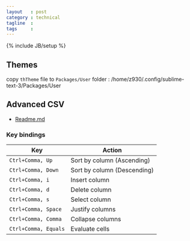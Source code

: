 ```yaml
---
layout   : post
category : technical
tagline  : 
tags     : 
---
```

{% include JB/setup %}

## Themes

copy `thTheme` file to `Packages/User` folder
:   /home/z930/.config/sublime-text-3/Packages/User

## Advanced CSV

- [Readme.md](https://raw.githubusercontent.com/wadetb/Sublime-Text-Advanced-CSV/master/README.md)

### Key bindings

Key                  | Action
-------------------- | ---------------------------
`Ctrl+Comma, Up`     | Sort by column (Ascending)
`Ctrl+Comma, Down`   | Sort by column (Descending)
`Ctrl+Comma, i`      | Insert column
`Ctrl+Comma, d`      | Delete column
`Ctrl+Comma, s`      | Select column
`Ctrl+Comma, Space`  | Justify columns
`Ctrl+Comma, Comma`  | Collapse columns
`Ctrl+Comma, Equals` | Evaluate cells
